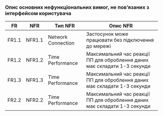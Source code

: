 ### Опис основних нефункціональних вимог, не пов’язаних з інтерфейсом користувача

| FR | NFR | Тип NFR | Опис NFR |
| -- | --- | ------- | -------- |
| FR1.1 | NFR1.1 | Network Connection | Застосунок може працювати без підключення до мережі |
| FR1.2 | NFR1.2 | Time Performance   | Максимальний час реакції ПП для оброблення даних має складати 1-3 секунди |
| FR1.3 | NFR1.3 | Time Performance   | Максимальний час реакції ПП для оброблення даних має складати 1-3 секунди |
| FR2.2 | NFR2.2 | Time Performance   | Максимальний час реакції ПП для оброблення даних має складати 1-3 секунди |
